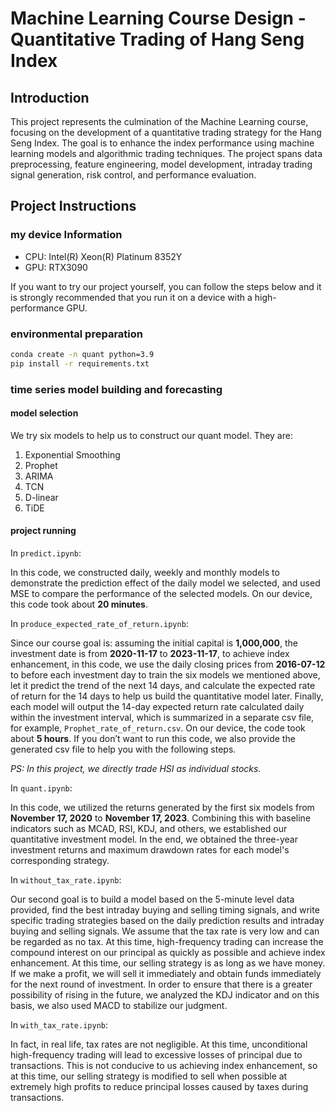 # Machine Learning Course Design - Quantitative Trading of Hang Seng Index

## Introduction

This project represents the culmination of the Machine Learning course, focusing on the development of a quantitative trading strategy for the Hang Seng Index. The goal is to enhance the index performance using machine learning models and algorithmic trading techniques. The project spans data preprocessing, feature engineering, model development, intraday trading signal generation, risk control, and performance evaluation.

## Project Instructions

### my device Information

- CPU: Intel(R) Xeon(R) Platinum 8352Y
- GPU: RTX3090

If you want to try our project yourself, you can follow the steps below and it is strongly recommended that you run it on a device with a high-performance GPU.

### environmental preparation

```bash
conda create -n quant python=3.9
pip install -r requirements.txt
```

### time series model building and forecasting

#### model selection

We try six models to help us to construct our quant model. They are:

1. Exponential Smoothing
2. Prophet
3. ARIMA
4. TCN
5. D-linear
6. TiDE

#### project running

In `predict.ipynb`:

In this code, we constructed daily, weekly and monthly models to demonstrate the prediction effect of the daily model we selected, and used MSE to compare the performance of the selected models. On our device, this code took about **20 minutes**.

In `produce_expected_rate_of_return.ipynb`:

Since our course goal is: assuming the initial capital is **1,000,000**, the investment date is from **2020-11-17** to **2023-11-17**, to achieve index enhancement, in this code, we use the daily closing prices from **2016-07-12** to before each investment day to train the six models we mentioned above, let it predict the trend of the next 14 days, and calculate the expected rate of return for the 14 days to help us build the quantitative model later. Finally, each model will output the 14-day expected return rate calculated daily within the investment interval, which is summarized in a separate csv file, for example, `Prophet_rate_of_return.csv`. On our device, the code took about **5 hours**. If you don’t want to run this code, we also provide the generated csv file to help you with the following steps.

*PS: In this project, we directly trade HSI as individual stocks.*

In `quant.ipynb`:

In this code, we utilized the returns generated by the first six models from **November 17, 2020** to **November 17, 2023**. Combining this with baseline indicators such as MCAD, RSI, KDJ, and others, we established our quantitative investment model. In the end, we obtained the three-year investment returns and maximum drawdown rates for each model's corresponding strategy.

In `without_tax_rate.ipynb`:

Our second goal is to build a model based on the 5-minute level data provided, find the best intraday buying and selling timing signals, and write specific trading strategies based on the daily prediction results and intraday buying and selling signals. We assume that the tax rate is very low and can be regarded as no tax. At this time, high-frequency trading can increase the compound interest on our principal as quickly as possible and achieve index enhancement. At this time, our selling strategy is as long as we have money. If we make a profit, we will sell it immediately and obtain funds immediately for the next round of investment. In order to ensure that there is a greater possibility of rising in the future, we analyzed the KDJ indicator and on this basis, we also used MACD to stabilize our judgment.

In `with_tax_rate.ipynb`:

In fact, in real life, tax rates are not negligible. At this time, unconditional high-frequency trading will lead to excessive losses of principal due to transactions.
This is not conducive to us achieving index enhancement, so at this time, our selling strategy is modified to sell when possible at extremely high profits to reduce principal losses caused by taxes during transactions.